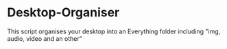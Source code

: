# Desktop-Organiser
This script organises your desktop into an Everything folder including "img, audio, video and an other"
